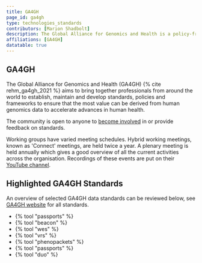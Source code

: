 ```yaml
---
title: GA4GH
page_id: ga4gh
type: technologies_standards
contributors: [Marion Shadbolt]
description: The Global Alliance for Genomics and Health is a policy-framing and technical standards-setting organization, seeking to enable responsible genomic data sharing within a human rights framework.
affiliations: [GA4GH]
datatable: true
---
```


## GA4GH 

The Global Alliance for Genomics and Health (GA4GH) {% cite rehm_ga4gh_2021 %} aims to bring together professionals from around the world to establish, maintain and develop standards, policies and frameworks to ensure that the most value can be derived from human genomics data to accelerate advances in human health.

The community is open to anyone to [become involved](https://www.ga4gh.org/get-involved/) in or provide feedback on standards.

Working groups have varied meeting schedules. Hybrid working meetings, known as 'Connect' meetings, are held twice a year. A plenary meeting is held annually which gives a good overview of all the current activities across the organisation. Recordings of these events are put on their [YouTube channel](https://www.youtube.com/c/GA4GH).

## Highlighted GA4GH Standards

An overview of selected GA4GH data standards can be reviewed below, see [GA4GH website](https://www.ga4gh.org/our-products/) for all standards.

- {% tool "passports" %}
- {% tool "beacon" %}
- {% tool "wes" %}
- {% tool "vrs" %}
- {% tool "phenopackets" %}
- {% tool "passports" %}
- {% tool "duo" %}
